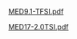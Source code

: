 
[MED9.1-TFSI.pdf](OEM-Docs/Bosch/MED9.1-TFSI.pdf)

[MED17-2.0TSI.pdf](OEM-Docs/Bosch/MED17-2.0TSI.pdf)
